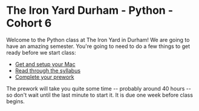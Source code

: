 # The Iron Yard Durham - Python - Cohort 6

Welcome to the Python class at The Iron Yard in Durham! We are going to have an amazing semester. You're going to need to do a few things to get ready before we start class:

* [Get and setup your Mac](mac.md)
* [Read through the syllabus](syllabus.md)
* [Complete your prework](prework.md)

The prework will take you quite some time -- probably around 40 hours -- so don't wait until the last minute to start it. It is due one week before class begins.
